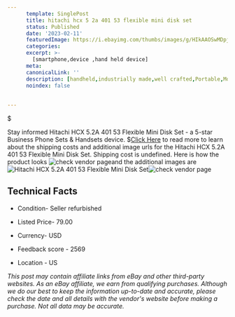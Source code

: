 ```yaml
---
      template: SinglePost
      title: hitachi hcx 5 2a 401 53 flexible mini disk set
      status: Published
      date: '2023-02-11'
      featuredImage: https://i.ebayimg.com/thumbs/images/g/HIkAAOSwMDpjQUpK/s-l225.jpg
      categories: 
      excerpt: >-
        [smartphone,device ,hand held device]
      meta:
      canonicalLink: ''
      description: [handheld,industrially made,well crafted,Portable,Mobile,Compact,Convenient,Lightweight,Maneuverable,Man-portable,Miniature,Carriable,Hand-held,Light,Holdable,Transportable,Mobile device,Pocket-sized,On-the-go,Wireless,Cordless,Compact size,Convenient size, smartphone,device ,hand held device]
      noindex: false
      
        
---
```

$

Stay informed Hitachi HCX 5.2A 401 53 Flexible Mini Disk Set - a 5-star Business Phone Sets & Handsets device.
$[Click Here](https://www.ebay.com/itm/362696738644?hash=item5472690754%3Ag%3AHIkAAOSwMDpjQUpK&mkevt=1&mkcid=1&mkrid=711-53200-19255-0&campid=%253CePNCampaignId%253E&customid=%253CreferenceId%253E&toolid=10049) to read more to learn about the shipping costs and additional image urls for the Hitachi HCX 5.2A 401 53 Flexible Mini Disk Set. Shipping cost is undefined. Here is how the product looks ![check vendor page](https://i.ebayimg.com/thumbs/images/g/HIkAAOSwMDpjQUpK/s-l225.jpg)and the additional images are![Hitachi HCX 5.2A 401 53 Flexible Mini Disk Set](https://i.ebayimg.com/images/g/HIkAAOSwMDpjQUpK/s-l1200.jpg)![check vendor page](https://origin-galleryplus.ebayimg.com/ws/web/362696738644_2_0_1/225x225.jpg,https://origin-galleryplus.ebayimg.com/ws/web/362696738644_3_0_1/225x225.jpg)



 ## Technical Facts 



     
      

 - Condition- Seller refurbished 


      

 - Listed Price- 79.00 


      

 - Currency- USD 


      

 - Feedback score - 2569 


      

 - Location - US 


      
      

 *_This post may contain affiliate links from eBay and other third-party websites. As an eBay affiliate, we earn from qualifying purchases. Although we do our best to keep the information up-to-date and accurate, please check the date and all details with the vendor's website before making a purchase. Not all data may be accurate._*







